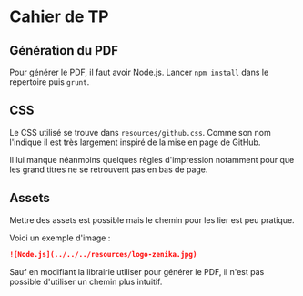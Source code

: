 # Cahier de TP

## Génération du PDF

Pour générer le PDF, il faut avoir Node.js. 
Lancer `npm install` dans le répertoire puis `grunt`.

## CSS

Le CSS utilisé se trouve dans `resources/github.css`. Comme son nom l'indique
il est très largement inspiré de la mise en page de GitHub.

Il lui manque néanmoins quelques règles d'impression notamment pour que les
grand titres ne se retrouvent pas en bas de page.

## Assets

Mettre des assets est possible mais le chemin pour les lier est peu pratique.

Voici un exemple d'image :

```markdown
![Node.js](../../../resources/logo-zenika.jpg)
```

Sauf en modifiant la librairie utiliser pour générer le PDF, il n'est pas
possible d'utiliser un chemin plus intuitif.
